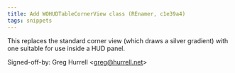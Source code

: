 ```yaml
---
title: Add WOHUDTableCornerView class (REnamer, c1e39a4)
tags: snippets
---
```


This replaces the standard corner view (which draws a silver gradient) with one suitable for use inside a HUD panel.

Signed-off-by: Greg Hurrell &lt;greg@hurrell.net&gt;
